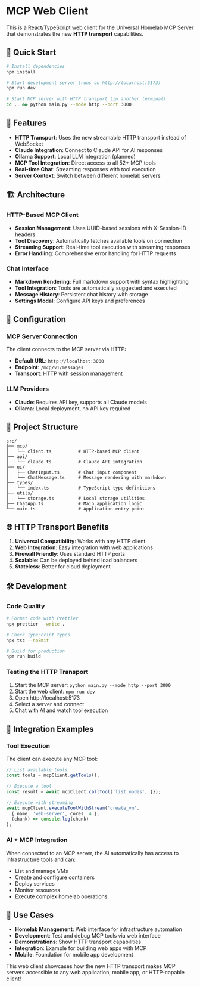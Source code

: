 # MCP Web Client

This is a React/TypeScript web client for the Universal Homelab MCP Server that demonstrates the new **HTTP transport** capabilities.

## 🚀 Quick Start

```bash
# Install dependencies
npm install

# Start development server (runs on http://localhost:5173)
npm run dev

# Start MCP server with HTTP transport (in another terminal)
cd .. && python main.py --mode http --port 3000
```

## 🌟 Features

- **HTTP Transport**: Uses the new streamable HTTP transport instead of WebSocket
- **Claude Integration**: Connect to Claude API for AI responses
- **Ollama Support**: Local LLM integration (planned)
- **MCP Tool Integration**: Direct access to all 52+ MCP tools
- **Real-time Chat**: Streaming responses with tool execution
- **Server Context**: Switch between different homelab servers

## 🏗️ Architecture

### HTTP-Based MCP Client
- **Session Management**: Uses UUID-based sessions with X-Session-ID headers
- **Tool Discovery**: Automatically fetches available tools on connection
- **Streaming Support**: Real-time tool execution with streaming responses
- **Error Handling**: Comprehensive error handling for HTTP requests

### Chat Interface
- **Markdown Rendering**: Full markdown support with syntax highlighting
- **Tool Integration**: Tools are automatically suggested and executed
- **Message History**: Persistent chat history with storage
- **Settings Modal**: Configure API keys and preferences

## 🔧 Configuration

### MCP Server Connection
The client connects to the MCP server via HTTP:
- **Default URL**: `http://localhost:3000`
- **Endpoint**: `/mcp/v1/messages`
- **Transport**: HTTP with session management

### LLM Providers
- **Claude**: Requires API key, supports all Claude models
- **Ollama**: Local deployment, no API key required

## 📁 Project Structure

```
src/
├── mcp/
│   └── client.ts          # HTTP-based MCP client
├── api/
│   └── claude.ts          # Claude API integration
├── ui/
│   ├── ChatInput.ts       # Chat input component
│   └── ChatMessage.ts     # Message rendering with markdown
├── types/
│   └── index.ts           # TypeScript type definitions
├── utils/
│   └── storage.ts         # Local storage utilities
├── ChatApp.ts             # Main application logic
└── main.ts                # Application entry point
```

## 🌐 HTTP Transport Benefits

1. **Universal Compatibility**: Works with any HTTP client
2. **Web Integration**: Easy integration with web applications
3. **Firewall Friendly**: Uses standard HTTP ports
4. **Scalable**: Can be deployed behind load balancers
5. **Stateless**: Better for cloud deployment

## 🛠️ Development

### Code Quality
```bash
# Format code with Prettier
npx prettier --write .

# Check TypeScript types
npx tsc --noEmit

# Build for production
npm run build
```

### Testing the HTTP Transport
1. Start the MCP server: `python main.py --mode http --port 3000`
2. Start the web client: `npm run dev`
3. Open http://localhost:5173
4. Select a server and connect
5. Chat with AI and watch tool execution

## 🔗 Integration Examples

### Tool Execution
The client can execute any MCP tool:
```typescript
// List available tools
const tools = mcpClient.getTools();

// Execute a tool
const result = await mcpClient.callTool('list_nodes', {});

// Execute with streaming
await mcpClient.executeToolWithStream('create_vm', 
  { name: 'web-server', cores: 4 },
  (chunk) => console.log(chunk)
);
```

### AI + MCP Integration
When connected to an MCP server, the AI automatically has access to infrastructure tools and can:
- List and manage VMs
- Create and configure containers
- Deploy services
- Monitor resources
- Execute complex homelab operations

## 🎯 Use Cases

- **Homelab Management**: Web interface for infrastructure automation
- **Development**: Test and debug MCP tools via web interface  
- **Demonstrations**: Show HTTP transport capabilities
- **Integration**: Example for building web apps with MCP
- **Mobile**: Foundation for mobile app development

This web client showcases how the new HTTP transport makes MCP servers accessible to any web application, mobile app, or HTTP-capable client!